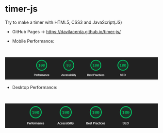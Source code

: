 # timer-js
 Try to make a timer with HTML5, CSS3 and JavaScript(JS)
<br>
* GitHub Pages -> https://davilacerda.github.io/timer-js/

* Mobile Performance:
<br>

![Mobile Performance Image](https://github.com/DaviLacerda/timer-js/blob/main/readme%20images/mobile.png) 

* Desktop Performance:
<br>

![Desktop Performance Image](https://github.com/DaviLacerda/timer-js/blob/main/readme%20images/desktop.png)
